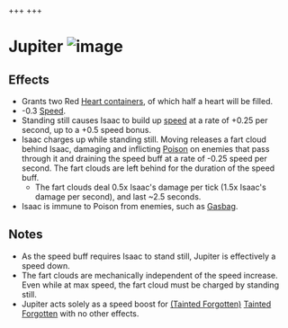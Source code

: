 +++
+++

 # Jupiter ![image](/image/Jupiter.png) 

Effects
---------


* Grants two Red [Heart containers](/wiki/Heart_container "Heart container"), of which half a heart will be filled.
* -0.3 [Speed](/wiki/Speed "Speed").
* Standing still causes Isaac to build up [speed](/wiki/Speed "Speed") at a rate of +0.25 per second, up to a +0.5 speed bonus.
* Isaac charges up while standing still. Moving releases a fart cloud behind Isaac, damaging and inflicting [Poison](/wiki/Status_Effects "Status Effects") on enemies that pass through it and draining the speed buff at a rate of -0.25 speed per second. The fart clouds are left behind for the duration of the speed buff.
	+ The fart clouds deal 0.5x Isaac's damage per tick (1.5x Isaac's damage per second), and last ~2.5 seconds.
* Isaac is immune to Poison from enemies, such as [Gasbag](/wiki/Gasbag "Gasbag").


Notes
-------


* As the speed buff requires Isaac to stand still, Jupiter is effectively a speed down.
* The fart clouds are mechanically independent of the speed increase. Even while at max speed, the fart cloud must be charged by standing still.
* Jupiter acts solely as a speed boost for  [(Tainted Forgotten)](/wiki/Tainted_Forgotten "Tainted Forgotten") [Tainted Forgotten](/wiki/Tainted_Forgotten "Tainted Forgotten") with no other effects.


